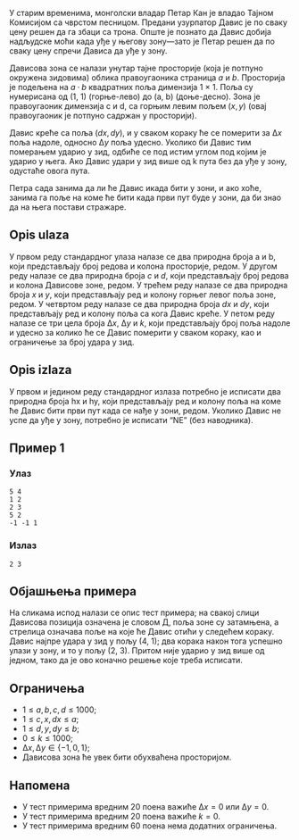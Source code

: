 ﻿У старим временима, монголски владар Петар Кан jе владао Таjном Комисиjом са чврстом песницом. Предани узурпатор Давис jе по сваку цену решен да га збаци са трона. Опште jе познато да Давис добиjа надљудске моћи када уђе у његову зону—зато jе Петар решен да по сваку цену спречи Дависа да уђе у зону.

Дависова зона се налази унутар таjне просториjе (коjа jе потпуно окружена зидовима) облика правоугаоника страница $a$ и $b$. Просториjа jе подељена на $a · b$ квадратних поља димензиjа 1 × 1. Поља су нумерисана од (1, 1) (горње-лево) до (a, b) (доње-десно). Зона jе правоугаоник димензиjа c и d, са горњим левим пољем $(x, y)$ (оваj правоугаоник jе потпуно садржан у просториjи). 

Давис креће са поља $(dx, dy)$, и у сваком кораку ће се померити за $∆x$ поља надоле, односно $∆y$ поља удесно. Уколико би Давис тим померањем ударио у зид, одбиће се под истим углом под коjим jе ударио у њега. Ако Давис удари у зид више од k пута без да уђе у зону, одустаће овога пута.

Петра сада занима да ли ће Давис икада бити у зони, и ако хоће, занима га поље на коме ће
бити када први пут буде у зони, да би знао да на њега постави стражаре.

## Opis ulaza
У првом реду стандардног улаза налазе се два природна броjа a и b, коjи представљаjу
броj редова и колона просториjе, редом. У другом реду налазе се два природна броjа $c$ и $d$, коjи представљаjу броj редова и колона Дависове зоне, редом. У трећем реду налазе се два природна броjа $x$ и $y$, коjи представљаjу ред и колону горњег левог поља зоне, редом. У четвртом реду налазе се два природна броjа $dx$ и $dy$, коjи представљаjу ред и колону поља са кога Давис креће. У петом реду налазе се три цела броjа $∆x$, $∆y$ и $k$, коjи представљаjу броj поља надоле и удесно за колико ће се Давис померити у сваком кораку, као и ограничење за броj удара у зид.

## Opis izlaza
У првом и jедином реду стандардног излаза потребно jе исписати два природна броjа hx
и hy, коjи представљаjу ред и колону поља на коме ће Давис бити први пут када се нађе у зони, редом. Уколико Давис не успе да уђе у зону, потребно jе исписати “NE” (без наводника).

## Пример 1
### Улаз
```
5 4
1 2
2 3
5 2
-1 -1 1
```

### Излаз
```
2 3
```


## Објашњења примера
На сликама испод налази се опис тест примера; на свакоj слици Дависова позициjа
означена jе словом Д, поља зоне су затамњена, а стрелица означава поље на коjе ће Давис отићи у следећем кораку. Давис наjпре удара у зид у пољу (4, 1); два корака након тога успешно улази у зону, и то у пољу (2, 3). Притом ниjе ударио у зид више од jедном, тако да jе ово коначно решење коjе треба исписати.

## Ограничења

* $1 ≤ a, b, c, d ≤ 1000$;
* $1 ≤ c, x, dx ≤ a$;
* $1 ≤ d, y, dy ≤ b$;
* $0 ≤ k ≤ 1000$;
* $∆x, ∆y ∈ \{−1, 0, 1\}$;
* Дависова зона ће увек бити обухваћена просториjом.

## Напомена
* У тест примерима вредним 20 поена важиће $∆x = 0$ или $∆y = 0$.
* У тест примерима вредним 20 поена важиће $k = 0$.
* У тест примерима вредним 60 поена нема додатних ограничења.

